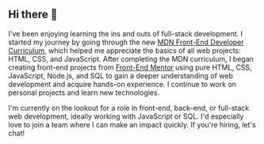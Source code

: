 ## Hi there 👋

I've been enjoying learning the ins and outs of full-stack development. I started my journey by going through the new [MDN Front-End Developer Curriculum](https://developer.mozilla.org/en-US/curriculum/), which helped me appreciate the basics of all web projects: HTML, CSS, and JavaScript. After completing the MDN curriculum, I began creating front-end projects from [Front-End Mentor](https://www.frontendmentor.io/challenges)  using pure HTML, CSS, JavaScript, Node.js, and SQL to gain a deeper understanding of web development and acquire hands-on experience. I continue to work on personal projects and learn new technologies.

I'm currently on the lookout for a role in front-end, back-end, or full-stack web development, ideally working with JavaScript or SQL. I'd especially love to join a team where I can make an impact quickly. If you're hiring, let's chat!
